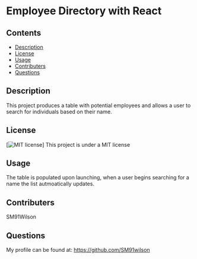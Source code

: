 # Employee Directory with React

## Contents

- [Description](#Description)
- [License](#License)
- [Usage](#Usage)
- [Contributers](#Contributers)
- [Questions](#Questions)

## Description

This project produces a table with potential employees and allows a user  to search for individuals based on their name.

## License

[![MIT license](https://img.shields.io/badge/License-MIT-blue.svg)]
This project is under a MIT license

## Usage

The table is populated upon launching, when a user begins searching for a name the list autmoatically updates.

## Contributers

SM91Wilson

## Questions

My profile can be found at: https://github.com/SM91wilson
